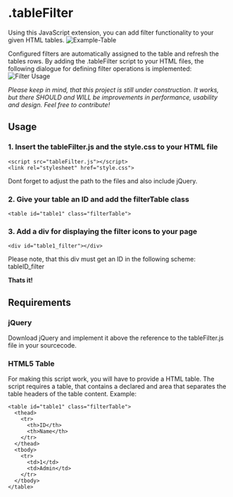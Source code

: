 # .tableFilter
Using this JavaScript extension, you can add filter functionality to your given HTML tables.
![Example-Table](http://lon.gr/blog/wp-content/uploads/2015/12/img1.png)

Configured filters are automatically assigned to the table and refresh the tables rows.
By adding the .tableFilter script to your HTML files, the following dialogue for defining filter operations is implemented:
![Filter Usage](http://lon.gr/blog/wp-content/uploads/2015/12/img2.png)

*Please keep in mind, that this project is still under construction. It works, but there SHOULD and WILL be improvements in performance, usability and design. Feel free to contribute!*

## Usage
### 1. Insert the tableFilter.js and the style.css to your HTML file
```
<script src="tableFilter.js"></script>
<link rel="stylesheet" href="style.css">
```
Dont forget to adjust the path to the files and also include jQuery.

### 2. Give your table an ID and add the filterTable class
```
<table id="table1" class="filterTable">
```

### 3. Add a div for displaying the filter icons to your page
```
<div id="table1_filter"></div>
```
Please note, that this div must get an ID in the following scheme: tableID_filter

**Thats it!**


## Requirements

### jQuery
Download jQuery and implement it above the reference to the tableFilter.js file in your sourcecode.

### HTML5 Table
For making this script work, you will have to provide a HTML table. The script requires a table, that contains a declared <thead> and <tbody> area that separates the table headers of the table content.
Example:
```
<table id="table1" class="filterTable">
  <thead>
    <tr>
      <th>ID</th>
      <th>Name</th>
    </tr>
  </thead>
  <tbody>
    <tr>
      <td>1</td>
      <td>Admin</td>
    </tr>
  </tbody>
</table>
```
